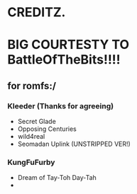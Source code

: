 # CREDITZ.

# **BIG COURTESTY TO BattleOfTheBits!!!!**

## for romfs:/

### Kleeder (Thanks for agreeing)
- Secret Glade
- Opposing Centuries
- wild4real
- Seomadan Uplink (UNSTRIPPED VER!)

### KungFuFurby
- Dream of Tay-Toh Day-Tah
- 



